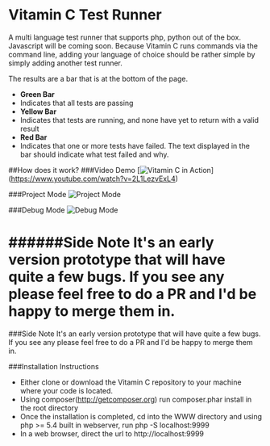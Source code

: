 Vitamin C Test Runner
========

A multi language test runner that supports php, python out of the box. Javascript will be coming soon. Because Vitamin C runs commands via the command line, adding your language of choice should be rather simple by simply adding another test runner.

The results are a bar that is at the bottom of the page.

- **Green Bar**
 - Indicates that all tests are passing
- **Yellow Bar**
 - Indicates that tests are running, and none have yet to return with a valid result
- **Red Bar**
 - Indicates that one or more tests have failed. The text displayed in the bar should indicate what test failed and why.


##How does it work?
###Video Demo
[![Vitamin C in Action](https://raw.githubusercontent.com/kcmerrill/VitaminC/master/vitaminc/demo/VitaminC_LiveMode.png)] (https://www.youtube.com/watch?v=2L1LezvExL4)

###Project Mode
![Project Mode](https://raw.githubusercontent.com/kcmerrill/VitaminC/master/vitaminc/demo/VitaminC_ProjectMode.png)

###Debug Mode
![Debug Mode](https://raw.githubusercontent.com/kcmerrill/VitaminC/master/vitaminc/demo/VitaminC_DebugMode.png)

######Side Note
It's an early version prototype that will have quite a few bugs. If you see any please feel free to do a PR and I'd be happy to merge them in.
=======
###Side Note
It's an early version prototype that will have quite a few bugs. If you see any please feel free to do a PR and I'd be happy to merge them in.

###Installation Instructions
- Either clone or download the Vitamin C repository to your machine where your code is located.
- Using composer(http://getcomposer.org) run composer.phar install in the root directory
- Once the installation is completed, cd into the WWW directory and using php >= 5.4 built in webserver, run php -S localhost:9999
- In a web browser, direct the url to http://localhost:9999
